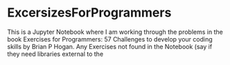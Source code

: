 # ExcersizesForProgrammers
This is a Jupyter Notebook where I am working through the problems in the book Exercises for Programmers: 57 Challenges to develop your coding skills by Brian P Hogan. Any Exercises not found in the Notebook (say if they need libraries external to the 
